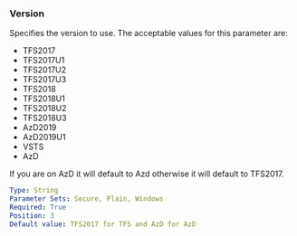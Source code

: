 ### Version

Specifies the version to use. The acceptable values for this parameter are:

- TFS2017
- TFS2017U1
- TFS2017U2
- TFS2017U3
- TFS2018
- TFS2018U1
- TFS2018U2
- TFS2018U3
- AzD2019
- AzD2019U1
- VSTS
- AzD

If you are on AzD it will default to Azd otherwise it will default to TFS2017.

```yaml
Type: String
Parameter Sets: Secure, Plain, Windows
Required: True
Position: 3
Default value: TFS2017 for TFS and AzD for AzD
```